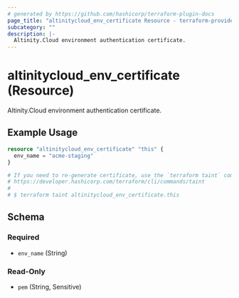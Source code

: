 ```yaml
---
# generated by https://github.com/hashicorp/terraform-plugin-docs
page_title: "altinitycloud_env_certificate Resource - terraform-provider-altinitycloud"
subcategory: ""
description: |-
  Altinity.Cloud environment authentication certificate.
---
```


# altinitycloud_env_certificate (Resource)

Altinity.Cloud environment authentication certificate.

## Example Usage

```terraform
resource "altinitycloud_env_certificate" "this" {
  env_name = "acme-staging"
}

# If you need to re-generate certificate, use the `terraform taint` command to force the resource to be re-created.
# https://developer.hashicorp.com/terraform/cli/commands/taint
#
# $ terraform taint altinitycloud_env_certificate.this
```

<!-- schema generated by tfplugindocs -->
## Schema

### Required

- `env_name` (String)

### Read-Only

- `pem` (String, Sensitive)
